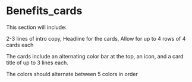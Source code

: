 # Benefits_cards
This section will include:

2-3 lines of intro copy, Headline for the cards, Allow for up to 4 rows of 4 cards each

The cards include an alternating color bar at the top, an icon, and a card title of up to 3 lines each. 

The colors should alternate between 5 colors in order 
